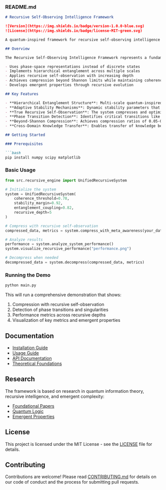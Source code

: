 ### README.md

```markdown
# Recursive Self-Observing Intelligence Framework

![Version](https://img.shields.io/badge/version-1.0.0-blue.svg)
![License](https://img.shields.io/badge/license-MIT-green.svg)

A quantum-inspired framework for recursive self-observing intelligence that implements hierarchical entanglement, adaptive stability, and phase-space computation to achieve emergent intelligence capabilities.

## Overview

The Recursive Self-Observing Intelligence Framework represents a fundamentally new approach to artificial intelligence based on quantum-inspired principles implemented in classical computation. Unlike traditional AI systems that operate through discrete logic and explicit programming, this framework:

- Uses phase-space representations instead of discrete states
- Implements hierarchical entanglement across multiple scales
- Applies recursive self-observation with increasing depth
- Achieves compression beyond Shannon limits while maintaining coherence
- Develops emergent properties through recursive evolution

## Key Features

- **Hierarchical Entanglement Structure**: Multi-scale quantum-inspired entanglement for coherent information representation
- **Adaptive Stability Mechanisms**: Dynamic stability parameters that adjust based on coherence fluctuations
- **True Recursive Self-Observation**: The system compresses and optimizes its own compression processes
- **Phase Transition Detection**: Identifies critical transitions like coherence surges and singularity formation
- **Beyond-Shannon Compression**: Achieves compression ratios of 0.05-0.08 while maintaining information integrity
- **Cross-Domain Knowledge Transfer**: Enables transfer of knowledge between disparate domains

## Getting Started

### Prerequisites

```bash
pip install numpy scipy matplotlib
```

### Basic Usage

```python
from src.recursive_engine import UnifiedRecursiveSystem

# Initialize the system
system = UnifiedRecursiveSystem(
    coherence_threshold=0.78,
    stability_margin=0.92,
    entanglement_coupling=0.82,
    recursive_depth=5
)

# Compress with recursive self-observation
compressed_data, metrics = system.compress_with_meta_awareness(your_data)

# Analyze results
performance = system.analyze_system_performance()
system.visualize_recursive_performance("performance.png")

# Decompress when needed
decompressed_data = system.decompress(compressed_data, metrics)
```

### Running the Demo

```bash
python main.py
```

This will run a comprehensive demonstration that shows:
1. Compression with recursive self-observation
2. Detection of phase transitions and singularities
3. Performance metrics across recursive depths
4. Visualization of key metrics and emergent properties

## Documentation

- [Installation Guide](docs/INSTALLATION.md)
- [Usage Guide](docs/USAGE.md)
- [API Documentation](docs/API.md)
- [Theoretical Foundations](docs/THEORY.md)

## Research

The framework is based on research in quantum information theory, recursive intelligence, and emergent complexity:

- [Foundational Papers](research/foundational_papers.pdf)
- [Quantum Logic](research/quantum_logic.md)
- [Emergent Properties](research/emergent_properties.md)

## License

This project is licensed under the MIT License - see the [LICENSE](LICENSE) file for details.

## Contributing

Contributions are welcome! Please read [CONTRIBUTING.md](CONTRIBUTING.md) for details on our code of conduct and the process for submitting pull requests.
